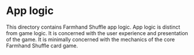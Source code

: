 # App logic

This directory contains Farmhand Shuffle app logic. App logic is distinct from game logic. It is concerned with the user experience and presentation of the game. It is minimally concerned with the mechanics of the core Farmhand Shuffle card game.
